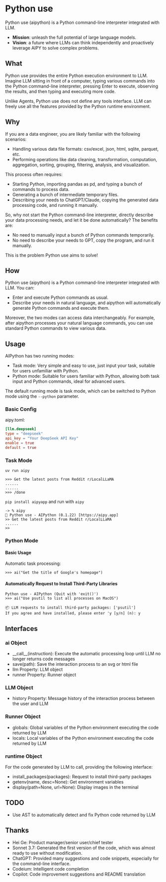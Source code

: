 # Python use
Python use (aipython) is a Python command-line interpreter integrated with LLM.

- **Mission**: unleash the full potential of large language models.
- **Vision**: a future where LLMs can think independently and proactively leverage AIPY to solve complex problems.

## What
Python use provides the entire Python execution environment to LLM. Imagine LLM sitting in front of a computer, typing various commands into the Python command-line interpreter, pressing Enter to execute, observing the results, and then typing and executing more code.

Unlike Agents, Python use does not define any tools interface. LLM can freely use all the features provided by the Python runtime environment.

## Why
If you are a data engineer, you are likely familiar with the following scenarios:
- Handling various data file formats: csv/excel, json, html, sqlite, parquet, etc.
- Performing operations like data cleaning, transformation, computation, aggregation, sorting, grouping, filtering, analysis, and visualization.

This process often requires:
- Starting Python, importing pandas as pd, and typing a bunch of commands to process data.
- Generating a bunch of intermediate temporary files.
- Describing your needs to ChatGPT/Claude, copying the generated data processing code, and running it manually.

So, why not start the Python command-line interpreter, directly describe your data processing needs, and let it be done automatically? The benefits are:
- No need to manually input a bunch of Python commands temporarily.
- No need to describe your needs to GPT, copy the program, and run it manually.

This is the problem Python use aims to solve!

## How
Python use (aipython) is a Python command-line interpreter integrated with LLM. You can:
- Enter and execute Python commands as usual.
- Describe your needs in natural language, and aipython will automatically generate Python commands and execute them.

Moreover, the two modes can access data interchangeably. For example, after aipython processes your natural language commands, you can use standard Python commands to view various data.

## Usage
AIPython has two running modes:
- Task mode: Very simple and easy to use, just input your task, suitable for users unfamiliar with Python.
- Python mode: Suitable for users familiar with Python, allowing both task input and Python commands, ideal for advanced users.

The default running mode is task mode, which can be switched to Python mode using the `--python` parameter.

### Basic Config
aipy.toml:
```toml
[llm.deepseek]
type = "deepseek"
api_key = "Your DeepSeek API Key"
enable = true
default = true
```

### Task Mode
`uv run aipy`
```
>>> Get the latest posts from Reddit r/LocalLLaMA
......
......
>>> /done
```

`pip install aipyapp` and run with `aipy`

```
-> % aipy
🚀 Python use - AIPython (0.1.22) [https://aipy.app]
>> Get the latest posts from Reddit r/LocalLLaMA
......
>>
```

### Python Mode

#### Basic Usage
Automatic task processing:

```
>>> ai("Get the title of Google's homepage")
```

#### Automatically Request to Install Third-Party Libraries
```
Python use - AIPython (Quit with 'exit()')
>>> ai("Use psutil to list all processes on MacOS")

📦 LLM requests to install third-party packages: ['psutil']
If you agree and have installed, please enter 'y [y/n] (n): y

```

## Interfaces
### ai Object
- \_\_call\_\_(instruction): Execute the automatic processing loop until LLM no longer returns code messages
- save(path): Save the interaction process to an svg or html file
- llm Property: LLM object
- runner Property: Runner object

### LLM Object
- history Property: Message history of the interaction process between the user and LLM

### Runner Object
- globals: Global variables of the Python environment executing the code returned by LLM
- locals: Local variables of the Python environment executing the code returned by LLM

### runtime Object
For the code generated by LLM to call, providing the following interface:
- install_packages(packages): Request to install third-party packages
- getenv(name, desc=None): Get environment variables
- display(path=None, url=None): Display images in the terminal

## TODO
- Use AST to automatically detect and fix Python code returned by LLM

## Thanks
- Hei Ge: Product manager/senior user/chief tester
- Sonnet 3.7: Generated the first version of the code, which was almost ready to use without modification.
- ChatGPT: Provided many suggestions and code snippets, especially for the command-line interface.
- Codeium: Intelligent code completion
- Copilot: Code improvement suggestions and README translation



